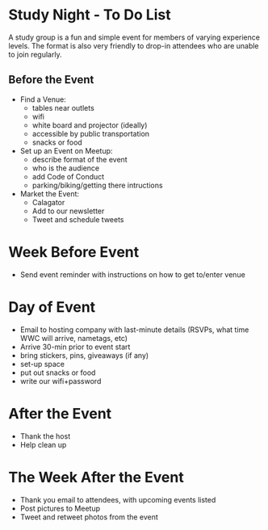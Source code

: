 # Study Night - To Do List

A study group is a fun and simple event for members of varying experience levels. The format is also very friendly to drop-in attendees who are unable to join regularly.

## Before the Event
- Find a Venue:
  - tables near outlets
  - wifi
  - white board and projector (ideally)
  - accessible by public transportation
  - snacks or food
- Set up an Event on Meetup:
  - describe format of the event
  - who is the audience
  - add Code of Conduct
  - parking/biking/getting there intructions
- Market the Event:
  - Calagator
  - Add to our newsletter
  - Tweet and schedule tweets

# Week Before Event
- Send event reminder with instructions on how to get to/enter venue

# Day of Event
- Email to hosting company with last-minute details (RSVPs, what time WWC will arrive, nametags, etc)
- Arrive 30-min prior to event start
- bring stickers, pins, giveaways (if any)
- set-up space
- put out snacks or food
- write our wifi+password

# After the Event
- Thank the host
- Help clean up

# The Week After the Event
- Thank you email to attendees, with upcoming events listed
- Post pictures to Meetup
- Tweet and retweet photos from the event

